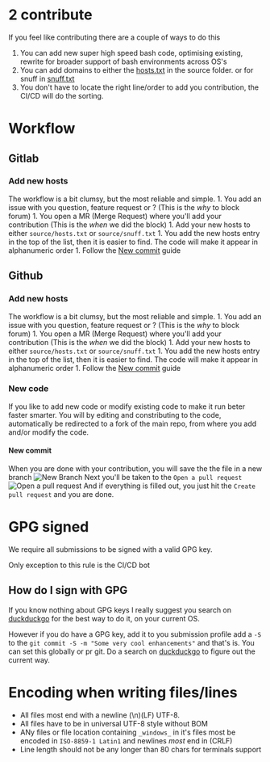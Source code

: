# 2 contribute

If you feel like contributing there are a couple of ways to do this

1. You can add new super high speed bash code, optimising existing, rewrite for 
    broader support of bash environments across OS's
1. You can add domains to either the [hosts.txt](source/hosts.txt) in the source folder. or for snuff in 
    [snuff.txt](source/snuff.txt)
1. You don't have to locate the right line/order to add you contribution, the 
    CI/CD will do the sorting.

# Workflow

## Gitlab
### Add new hosts
The workflow is a bit clumsy, but the most reliable and simple.
    1. You add an issue with you question, feature request or ? 
        (This is the _why_ to block forum)
    1. You open a MR (Merge Request) where you'll add your contribution
        (This is the _when_ we did the block)
    1. Add your new hosts to either `source/hosts.txt` or `source/snuff.txt`
    1. You add the new hosts entry in the top of the list, then it is easier to
        find. The code will make it appear in alphanumeric order
    1. Follow the [New commit]() guide

## Github
### Add new hosts
The workflow is a bit clumsy, but the most reliable and simple.
    1. You add an issue with you question, feature request or ? 
        (This is the _why_ to block forum)
    1. You open a MR (Merge Request) where you'll add your contribution 
        (This is the _when_ we did the block)
    1. Add your new hosts to either `source/hosts.txt` or `source/snuff.txt`
    1. You add the new hosts entry in the top of the list, then it is easier to
        find. The code will make it appear in alphanumeric order
    1. Follow the [New commit]() guide

### New code
If you like to add new code or modify existing code to make it run beter 
faster smarter. You will by editing and constributing to the code, automatically
be redirected to a fork of the main repo, from where you add and/or modify the code.

#### New commit
When you are done with your contribution, you will save the the file in a new branch
![New Branch](assets/new_commit.png)
Next you'll be taken to the `Open a pull request` 
![Open a pull request](assets/open_pull_request.png)
And if everything is filled out, you just hit the `Create pull request` and you are done.


# GPG signed
We require all submissions to be signed with a valid GPG key.

Only exception to this rule is the CI/CD bot

## How do I sign with GPG
If you know nothing about GPG keys I really suggest you search on 
[duckduckgo](https://safe.duckduckgo.com) for the best way to do it, on your current OS.

However if you do have a GPG key, add it to you submission profile add a `-S`
to the `git commit -S -m "Some very cool enhancements"` and that's is. You can set 
this globally or pr git. Do a search on [duckduckgo](https://duckduckgo.com)
to figure out the current way.

# Encoding when writing files/lines
- All files most end with a newline (\n)(LF) UTF-8.
- All files have to be in universal UTF-8 style without BOM
- ANy files or file location containing `_windows_` in it's files most be 
  encoded in `ISO-8859-1 Latin1` and newlines *most* end in (CRLF)
- Line length should not be any longer than 80 chars for terminals support
